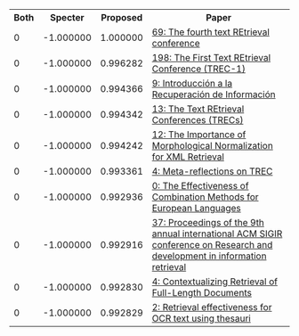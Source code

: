 <html><table><tr>
<th>Both</th>
<th>Specter</th>
<th>Proposed</th>
<th>Paper</th>
</tr>
<tr>
<td>0</td>
<td>-1.000000</td>
<td>1.000000</td>
<td><a href="https://www.semanticscholar.org/paper/e5d615878bbc68051999515f3b78ce8fe606d39b">69: The fourth text REtrieval conference</a></td>
</tr>
<tr>
<td>0</td>
<td>-1.000000</td>
<td>0.996282</td>
<td><a href="https://www.semanticscholar.org/paper/6bbb7e6e7836af5996722db76ae78c89f7cae337">198: The First Text REtrieval Conference (TREC-1)</a></td>
</tr>
<tr>
<td>0</td>
<td>-1.000000</td>
<td>0.994366</td>
<td><a href="https://www.semanticscholar.org/paper/722f48dd3c8df3a925cf674cb1108b7481c98526">9: Introducción a la Recuperación de Información</a></td>
</tr>
<tr>
<td>0</td>
<td>-1.000000</td>
<td>0.994342</td>
<td><a href="https://www.semanticscholar.org/paper/58a4a72e6f0d24f79ddd92c101e81d73a1568c57">13: The Text REtrieval Conferences (TRECs)</a></td>
</tr>
<tr>
<td>0</td>
<td>-1.000000</td>
<td>0.994242</td>
<td><a href="https://www.semanticscholar.org/paper/0d0457138447dc69b12ec1a0b543f3e3407c9968">12: The Importance of Morphological Normalization for XML Retrieval</a></td>
</tr>
<tr>
<td>0</td>
<td>-1.000000</td>
<td>0.993361</td>
<td><a href="https://www.semanticscholar.org/paper/3fa24e3f86b46d70914f2c1c7fd88d432d24b28a">4: Meta-reflections on TREC</a></td>
</tr>
<tr>
<td>0</td>
<td>-1.000000</td>
<td>0.992936</td>
<td><a href="https://www.semanticscholar.org/paper/ee3db93d1eaacbe3a469843dbce5d71c0896a1ab">0: The Effectiveness of Combination Methods for European Languages</a></td>
</tr>
<tr>
<td>0</td>
<td>-1.000000</td>
<td>0.992916</td>
<td><a href="https://www.semanticscholar.org/paper/0d995ecbf6674625e83ccf12d842fb6d6479178c">37: Proceedings of the 9th annual international ACM SIGIR conference on Research and development in information retrieval</a></td>
</tr>
<tr>
<td>0</td>
<td>-1.000000</td>
<td>0.992830</td>
<td><a href="https://www.semanticscholar.org/paper/30b409d3ff41ad4382eedcb5258bafc7841f3dda">4: Contextualizing Retrieval of Full-Length Documents</a></td>
</tr>
<tr>
<td>0</td>
<td>-1.000000</td>
<td>0.992829</td>
<td><a href="https://www.semanticscholar.org/paper/c25a600acf852be3f04b62e2971d33f5add071c4">2: Retrieval effectiveness for OCR text using thesauri</a></td>
</tr>
</table></html>
